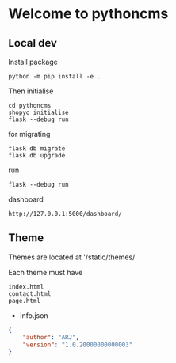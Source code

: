 # Welcome to pythoncms


## Local dev

Install package


```
python -m pip install -e .
```
Then initialise

```
cd pythoncms
shopyo initialise
flask --debug run
```

for migrating

```
flask db migrate
flask db upgrade
```

run

```
flask --debug run
```

dashboard

```
http://127.0.0.1:5000/dashboard/
```

## Theme

Themes are located at '/static/themes/'

Each theme must have

```
index.html
contact.html
page.html
```

- info.json

```json
{
	"author": "ARJ",
	"version": "1.0.20000000000003"
}
```
